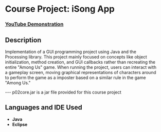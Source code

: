 <h1>Course Project: iSong App</h1>

 ### [YouTube Demonstration](https://www.youtube.com/watch?v=z40-9jZLfIU)

<h2>Description</h2>
Implementation of a GUI programming project using Java and the Processing library. This project mainly focused on concepts like object initialization, method creation, and GUI callbacks rather than recreating the entire "Among Us" game. When running the project, users can interact with a gameplay screen, moving graphical representations of characters around to perform the game as a imposter based on a similar rule in the game "Among Us."

--- p02core.jar is a jar file provided for this course project
<br />


<h2>Languages and IDE Used</h2>

- <b>Java</b> 
- <b>Eclipse</b>



<!--
 ```diff
- text in red
+ text in green
! text in orange
# text in gray
@@ text in purple (and bold)@@
```
--!>
